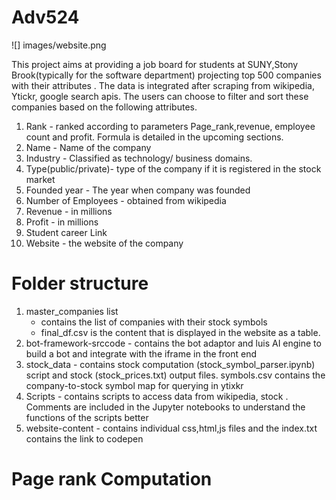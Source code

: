 # Adv524
![] images/website.png

This project aims at providing a job board for students at SUNY,Stony Brook(typically for the software department) projecting top 500 companies with their attributes .
The data is integrated after scraping from wikipedia, Ytickr, google search apis.
The users can choose to filter and sort these companies based on the following attributes. 

1. Rank - ranked according to parameters Page_rank,revenue, employee count and profit. Formula is detailed in the upcoming sections.
2. Name - Name of the company
3. Industry - Classified as technology/ business domains.
4. Type(public/private)- type of the company if it is registered in the stock market
5. Founded year - The year when company was founded
6. Number of Employees - obtained from wikipedia
7. Revenue - in millions
8. Profit - in millions
9. Student career Link
10. Website - the website of the company

# Folder structure
1. master_companies list
   - contains the list of companies with their stock symbols 
   - final_df.csv is the content that is displayed in the website as a table.
2. bot-framework-srccode - contains the bot adaptor and luis AI engine to build a bot and integrate with the iframe in the front end
3. stock_data - contains stock computation (stock_symbol_parser.ipynb) script and stock (stock_prices.txt) output files. 
   symbols.csv contains the company-to-stock symbol map for querying in ytixkr
3. Scripts - contains scripts to access data from wikipedia, stock .
          Comments are included in the Jupyter notebooks to understand the functions of the scripts better
4. website-content - contains individual css,html,js files and the index.txt contains the link to codepen


# Page rank Computation

